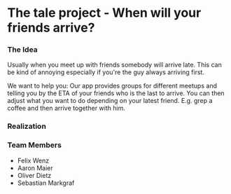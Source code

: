 # The tale project - When will your friends arrive?
### The Idea
Usually when you meet up with friends somebody will arrive late.
This can be kind of annoying especially if you're the guy always
arriving first.

We want to help you: Our app provides groups for different meetups
and telling you by the ETA of your friends who is the last to arrive.
You can then adjust what you want to do depending on your latest
friend. E.g. grep a coffee and then arrive together with him.

### Realization

### Team Members
* Felix Wenz
* Aaron Maier
* Oliver Dietz
* Sebastian Markgraf